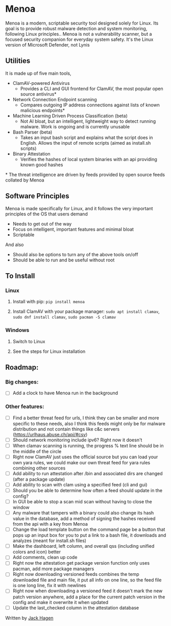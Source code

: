 # Menoa

Menoa is a modern, scriptable security tool designed solely for Linux. Its goal is to provide robust malware detection and system monitoring, following Linux principles.. Menoa is not a vulnerability scanner, but a focused security companion for everyday system safety. It's the Linux version of Microsoft Defender, not Lynis

## Utilities

It is made up of five main tools,

- ClamAV-powered Antivirus
    - Provides a CLI and GUI frontend for ClamAV, the most popular open source antivirus*
- Network Connection Endpoint scanning
    - Compares outgoing IP address connections against lists of known malicious endpoints*
- Machine Learning Driven Process Classification (beta)
    - Not AI bloat, but an intelligent, lightweight way to detect running malware. Work is ongoing and is currently unusable
- Bash Parser (beta)
    - Takes an input bash script and explains what the script does in English. Allows the input of remote scripts (aimed as install.sh scripts)
- Binary Attestation
    - Verifies the hashes of local system binaries with an api providing known good hashes

\* The threat intelligence are driven by feeds provided by open source feeds collated by Menoa

## Software Principles

Menoa is made specifically for Linux, and it follows the very important principles of the OS that users demand

- Needs to get out of the way
- Focus on intelligent, important features and minimal bloat
- Scriptable

And also

- Should also be options to turn any of the above tools on/off
- Should be able to run and be useful without root


## To Install

### Linux

1. Install with pip: `pip install menoa`

2. Install ClamAV with your package manager: `sudo apt install clamav`, `sudo dnf install clamav`, `sudo pacman -S clamav`

### Windows

1. Switch to Linux

2. See the steps for Linux installation

## Roadmap:

### Big changes:

- [ ] Add a clock to have Menoa run in the background

### Other features:

- [ ] Find a better threat feed for urls, I think they can be smaller and more specific to these needs, also I think this feeds might only be for malware distribution and not contain things like c&c servers (https://urlhaus.abuse.ch/api/#csv)
- [ ] Should network monitoring include ipv6? Right now it doesn't
- [ ] When clamav scanning is running, the progress % text line should be in the middle of the circle
- [ ] Right now ClamAV just uses the official source but you can load your own yara rules, we could make our own threat feed for yara rules combining other sources
- [ ] Add ability to run attestation after /bin and associated dirs are changed (after a package update)
- [ ] Add ability to scan with clam using a specified feed (cli and gui)
- [ ] Should you be able to determine how often a feed should update in the config?
- [ ] In GUI be able to stop a scan mid scan without having to close the window
- [ ] Any malware that tampers with a binary could also change its hash value in the database, add a method of signing the hashes received from the api with a key from Menoa
- [ ] Change the load template button on the command page be a button that pops up an input box for you to put a link to a bash file, it downloads and analyzes (meant for install.sh files)
- [ ] Make the dashboard, left column, and overall qss (including unified colors and icon) better
- [ ] Add comments, clean up code
- [ ] Right now the attestation get package version function only uses pacman, add more package managers
- [ ] Right now downloading versioned feeds combines the temp downloaded file and main file, it put all info on one line, so the feed file is one long line, fix it with newlines
- [ ] Right now when downloading a versioned feed it doesn't mark the new patch version anywhere, add a place for the current patch version in the config and make it overwrite it when updated 
- [ ] Update the last_checked column in the attestation database

Written by [Jack Hagen](https://hagen.rip)